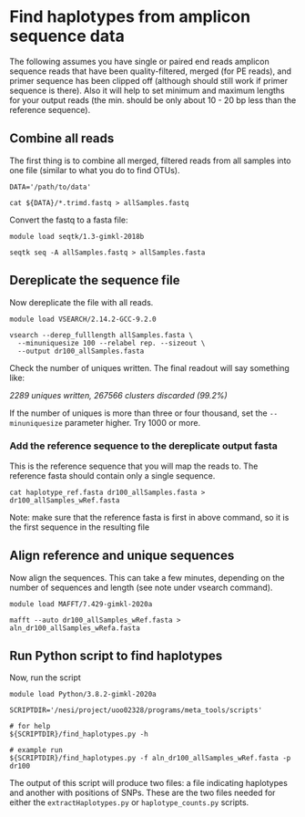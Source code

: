 # Find haplotypes from amplicon sequence data

The following assumes you have single or paired end reads amplicon sequence reads that have been quality-filtered, merged (for PE reads), and primer sequence has been clipped off (although should still work if primer sequence is there). Also it will help to set minimum and maximum lengths for your output reads (the min. should be only about 10 - 20 bp less than the reference sequence).

## Combine all reads

The first thing is to combine all merged, filtered reads from all samples into one file (similar to what you do to find OTUs).

```
DATA='/path/to/data'

cat ${DATA}/*.trimd.fastq > allSamples.fastq
```

Convert the fastq to a fasta file:

```
module load seqtk/1.3-gimkl-2018b

seqtk seq -A allSamples.fastq > allSamples.fasta
```

## Dereplicate the sequence file

Now dereplicate the file with all reads. 


```
module load VSEARCH/2.14.2-GCC-9.2.0

vsearch --derep_fulllength allSamples.fasta \
  --minuniquesize 100 --relabel rep. --sizeout \
  --output dr100_allSamples.fasta
```

Check the number of uniques written. The final readout will say something like:

*2289 uniques written, 267566 clusters discarded (99.2%)*

If the number of uniques is more than three or four thousand, set the `--minuniquesize` parameter higher. Try 1000 or more. 

### Add the reference sequence to the dereplicate output fasta

This is the reference sequence that you will map the reads to. The reference fasta should contain only a single sequence.

```
cat haplotype_ref.fasta dr100_allSamples.fasta > dr100_allSamples_wRef.fasta
```

Note: make sure that the reference fasta is first in above command, so it is the first sequence in the resulting file

## Align reference and unique sequences

Now align the sequences. This can take a few minutes, depending on the number of sequences and length (see note under vsearch command).

```
module load MAFFT/7.429-gimkl-2020a

mafft --auto dr100_allSamples_wRef.fasta > aln_dr100_allSamples_wRefa.fasta
```

## Run Python script to find haplotypes

Now, run the script

```
module load Python/3.8.2-gimkl-2020a

SCRIPTDIR='/nesi/project/uoo02328/programs/meta_tools/scripts'

# for help
${SCRIPTDIR}/find_haplotypes.py -h 

# example run
${SCRIPTDIR}/find_haplotypes.py -f aln_dr100_allSamples_wRef.fasta -p dr100
```

The output of this script will produce two files: a file indicating haplotypes and another with positions of SNPs. These are the two files needed for either the `extractHaplotypes.py` or `haplotype_counts.py` scripts.


